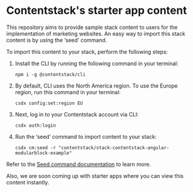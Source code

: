 # Contentstack's starter app content

This repository aims to provide sample stack content to users for the implementation of marketing websites. An easy way to import this stack content is by using the ‘seed’ command. 

To import this content to your stack, perform the following steps:

1. Install the CLI by running the following command in your terminal:

	```npm i -g @contentstack/cli``` 

2. By default, CLI uses the North America region. To use the Europe region, run this command in your terminal:

	```csdx config:set:region EU```

3. Next, log in to your Contentstack account via CLI:

	```csdx auth:login```

4. Run the ‘seed’ command to import content to your stack: 

	```csdx cm:seed -r "contentstack/stack-contentstack-angular-modularblock-example"```

Refer to the [Seed command documentation](https://www.contentstack.com/docs/developers/cli/import-content-using-the-seed-command/) to learn more. 

Also, we are soon coming up with starter apps where you can view this content instantly.